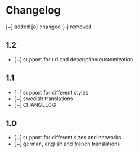 # Changelog

[+] added
[o] changed
[–] removed

## 1.2
+ [+] support for url and description customization

## 1.1
+ [+] support for different styles
+ [+] swedish translations
+ [+] CHANGELOG

## 1.0
+ [+] support for different sizes and networks
+ [+] german, english and french translations